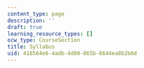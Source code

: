 ```yaml
---
content_type: page
description: ''
draft: true
learning_resource_types: []
ocw_type: CourseSection
title: Syllabus
uid: 418564e6-4adb-4d00-865b-6644ea8b2b6d
---
```


